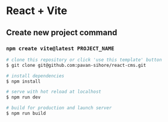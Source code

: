 # React + Vite

## Create new project command 
### `npm create vite@latest PROJECT_NAME`

```bash
# clone this repository or click 'use this template' button
$ git clone git@github.com:pavan-sihore/react-cms.git
```

```bash
# install dependencies
$ npm install
```

```bash
# serve with hot reload at localhost
$ npm run dev
```

```bash
# build for production and launch server
$ npm run build
```
